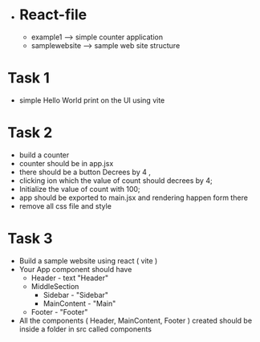 - # React-file
    - example1 --> simple counter application
    - samplewebsite --> sample web site structure

# Task 1
- simple Hello World print on the UI using vite

# Task 2
- build a counter
- counter should be in app.jsx
- there should be a button Decrees by 4 , 
- clicking ion which the value of count should decrees by 4; 
- Initialize the value of count with 100; 
- app should be exported to main.jsx and rendering happen form there
- remove all css file and style

# Task 3
- Build a sample website using react ( vite )
- Your App component should have
    - Header - text "Header"
    - MiddleSection
        - Sidebar - "Sidebar"
        - MainContent - "Main" 
    - Footer - "Footer"
- All the components ( Header, MainContent, Footer ) created should be inside a folder in
src called components